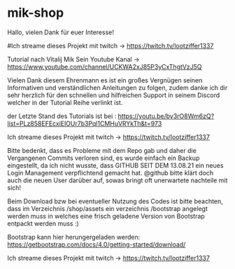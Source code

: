 # mik-shop

Hallo, vielen Dank für euer Interesse!

#Ich streame dieses Projekt mit twitch -> https://twitch.tv/lootziffer1337



Tutorial nach Vitalij Mik
Sein Youtube Kanal -> https://www.youtube.com/channel/UCKWA2xJ85P3yCxThgtVzJ5Q

Vielen Dank diesem Ehrenmann es ist ein großes Vergnügen seinen Informativen und verständlichen Anleitungen zu folgen,
zudem danke ich dir sehr herzlich für den schnellen und hilfreichen Support in seinem Discord welcher in der Tutorial Reihe verlinkt ist.






der Letzte Stand des Tutorials ist bei : https://youtu.be/by3rO8Wm6zQ?list=PLz858EFEcxiElOUr7b3Pql1CMHuVRYkTh&t=973



Ich streame dieses Projekt mit twitch -> https://twitch.tv/lootziffer1337






Bitte bedenkt, dass es Probleme mit dem Repo gab und daher die Vergangenen Commits verloren sind,
es wurde einfach ein Backup eingestellt, da ich nicht wusste, dass 
GITHUB SEIT DEM 13.08.21 ein neues Login Management verpflichtend gemacht hat.
@github bitte klärt doch auch die neuen User darüber auf,
sowas bringt oft unerwartete nachteile mit sich! 

Beim Download bzw bei eventueller Nutzung des Codes ist bitte beachten, 
dass im Verzeichnis /shop/assets 
ein verzeichnis /bootstrap angelegt werden muss in welches 
eine frisch geladene Version von Bootstrap entpackt werden muss :)

Bootstrap kann hier herungergeladen werden:
https://getbootstrap.com/docs/4.0/getting-started/download/




Ich streame dieses Projekt mit twitch -> https://twitch.tv/lootziffer1337